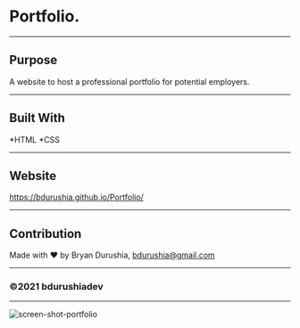 # Portfolio.

---

## Purpose
A website to host a professional portfolio for potential employers.

---

## Built With
*HTML
*CSS

---

## Website
https://bdurushia.github.io/Portfolio/

---

## Contribution
Made with ❤️ by Bryan Durushia, bdurushia@gmail.com

---

### &copy;2021 bdurushiadev

---


![screen-shot-portfolio](https://user-images.githubusercontent.com/76260457/138631452-57b2b239-52ac-4894-bbec-65eb4ab76303.jpg)
